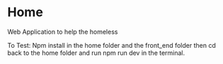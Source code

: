 # Home
Web Application to help the homeless

To Test: 
Npm install in the home folder and the front_end folder then cd back to the home folder and run npm run dev in the terminal.
